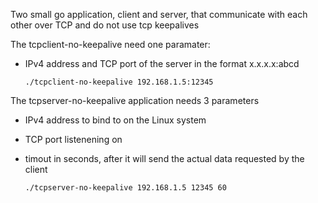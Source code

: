 Two small go application, client and server, that communicate with each other over TCP and do not use tcp keepalives

The tcpclient-no-keepalive need one paramater:

- IPv4 address and TCP port of the server in the format x.x.x.x:abcd

      ./tcpclient-no-keepalive 192.168.1.5:12345

The tcpserver-no-keepalive application needs 3 parameters
- IPv4 address to bind to on the Linux system
- TCP port listenening on
- timout in seconds, after it will send the actual data requested by the client
  
      ./tcpserver-no-keepalive 192.168.1.5 12345 60

 
